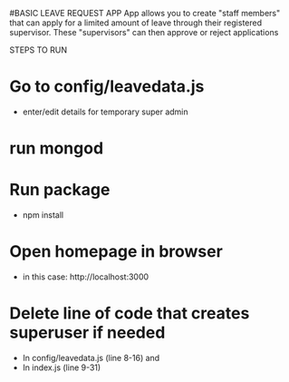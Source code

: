 #BASIC LEAVE REQUEST APP
App allows you to create "staff members" that can apply for a limited amount of leave through their registered supervisor.
These "supervisors" can then approve or reject applications


STEPS TO RUN
# Go to config/leavedata.js
- enter/edit details for temporary super admin 

# run mongod

# Run package
- npm install

# Open homepage in browser
- in this case: http://localhost:3000


# Delete line of code that creates superuser if needed
- In config/leavedata.js (line 8-16)
and 
- In index.js (line 9-31)